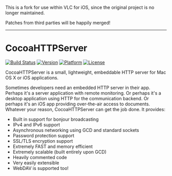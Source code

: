 This is a fork for use within VLC for iOS, since the original project is no longer maintained.

Patches from third parties will be happily merged!

------
# CocoaHTTPServer

[![Build Status](https://travis-ci.org/robbiehanson/CocoaHTTPServer.svg)](https://travis-ci.org/robbiehanson/CocoaHTTPServer)
 [![Version](http://img.shields.io/cocoapods/v/CocoaHTTPServer.svg?style=flat)](http://cocoapods.org/?q=CocoaHTTPServer)
 [![Platform](http://img.shields.io/cocoapods/p/CocoaHTTPServer.svg?style=flat)]()
 [![License](http://img.shields.io/cocoapods/l/CocoaHTTPServer.svg?style=flat)](https://github.com/robbiehanson/CocoaHTTPServer/blob/master/LICENSE)

CocoaHTTPServer is a small, lightweight, embeddable HTTP server for Mac OS X or iOS applications.

Sometimes developers need an embedded HTTP server in their app. Perhaps it's a server application with remote monitoring. Or perhaps it's a desktop application using HTTP for the communication backend. Or perhaps it's an iOS app providing over-the-air access to documents. Whatever your reason, CocoaHTTPServer can get the job done. It provides:

-   Built in support for bonjour broadcasting
-   IPv4 and IPv6 support
-   Asynchronous networking using GCD and standard sockets
-   Password protection support
-   SSL/TLS encryption support
-   Extremely FAST and memory efficient
-   Extremely scalable (built entirely upon GCD)
-   Heavily commented code
-   Very easily extensible
-   WebDAV is supported too!

